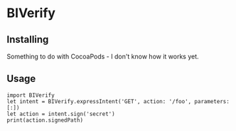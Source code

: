 # BIVerify

## Installing

Something to do with CocoaPods - I don't know how it works yet.

## Usage

```
import BIVerify
let intent = BIVerify.expressIntent('GET', action: '/foo', parameters: [:])
let action = intent.sign('secret')
print(action.signedPath)
```
